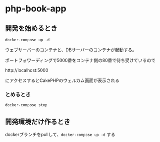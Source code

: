 # php-book-app 

## 開発を始めるとき

`docker-compose up -d`

ウェブサーバーのコンテナと、DBサーバーのコンテナが起動する。

ポートフォワーディングで5000番をコンテナ側の80番で待ち受けているので

http://localhost:5000

にアクセスするとCakePHPのウェルカム画面が表示される

### とめるとき

`docker-compose stop`



## 開発環境だけ作るとき

dockerブランチをpullして、`docker-compose up -d` する